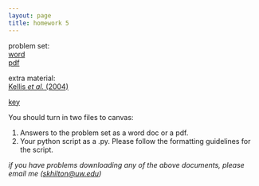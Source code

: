 ```yaml
---
layout: page
title: homework 5
---
```


problem set:    
[word](homework5.docx)  
[pdf](homework5.pdf)

extra material:   
[Kellis *et al.* (2004)](kellis2004proof.pdf)  

[key](homework5_answers_students.pdf)  

You should turn in two files to canvas:   
1. Answers to the problem set as a word doc or a pdf.   
2. Your python script as a .py. Please follow the formatting guidelines for the script.   

*if you have problems downloading any of the above documents, please email me (skhilton@uw.edu)*
